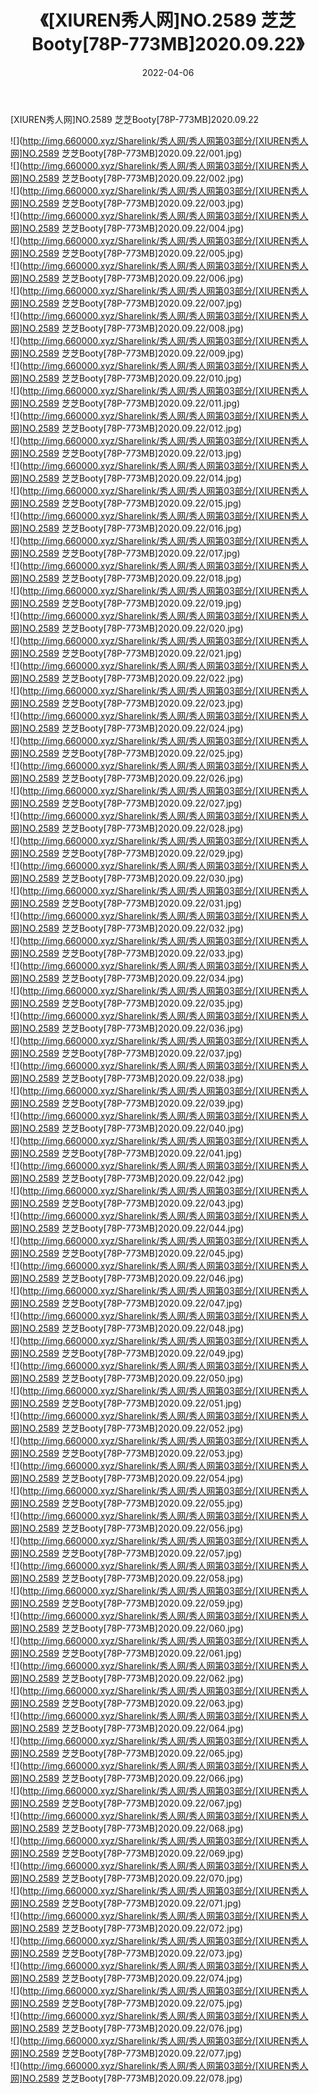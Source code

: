 ﻿---
layout: post
title:  《[XIUREN秀人网]NO.2589 芝芝Booty[78P-773MB]2020.09.22》
date:   2022-04-06
img: http://img.660000.xyz/Sharelink/秀人网/秀人网第03部分/[XIUREN秀人网]NO.2589 芝芝Booty[78P-773MB]2020.09.22/000.jpg
categories: [美女, 清纯, 唯美]
---

[XIUREN秀人网]NO.2589 芝芝Booty[78P-773MB]2020.09.22

 ![](http://img.660000.xyz/Sharelink/秀人网/秀人网第03部分/[XIUREN秀人网]NO.2589 芝芝Booty[78P-773MB]2020.09.22/001.jpg) <br>![](http://img.660000.xyz/Sharelink/秀人网/秀人网第03部分/[XIUREN秀人网]NO.2589 芝芝Booty[78P-773MB]2020.09.22/002.jpg) <br>![](http://img.660000.xyz/Sharelink/秀人网/秀人网第03部分/[XIUREN秀人网]NO.2589 芝芝Booty[78P-773MB]2020.09.22/003.jpg) <br>![](http://img.660000.xyz/Sharelink/秀人网/秀人网第03部分/[XIUREN秀人网]NO.2589 芝芝Booty[78P-773MB]2020.09.22/004.jpg) <br>![](http://img.660000.xyz/Sharelink/秀人网/秀人网第03部分/[XIUREN秀人网]NO.2589 芝芝Booty[78P-773MB]2020.09.22/005.jpg) <br>![](http://img.660000.xyz/Sharelink/秀人网/秀人网第03部分/[XIUREN秀人网]NO.2589 芝芝Booty[78P-773MB]2020.09.22/006.jpg) <br>![](http://img.660000.xyz/Sharelink/秀人网/秀人网第03部分/[XIUREN秀人网]NO.2589 芝芝Booty[78P-773MB]2020.09.22/007.jpg) <br>![](http://img.660000.xyz/Sharelink/秀人网/秀人网第03部分/[XIUREN秀人网]NO.2589 芝芝Booty[78P-773MB]2020.09.22/008.jpg) <br>![](http://img.660000.xyz/Sharelink/秀人网/秀人网第03部分/[XIUREN秀人网]NO.2589 芝芝Booty[78P-773MB]2020.09.22/009.jpg) <br>![](http://img.660000.xyz/Sharelink/秀人网/秀人网第03部分/[XIUREN秀人网]NO.2589 芝芝Booty[78P-773MB]2020.09.22/010.jpg) <br>![](http://img.660000.xyz/Sharelink/秀人网/秀人网第03部分/[XIUREN秀人网]NO.2589 芝芝Booty[78P-773MB]2020.09.22/011.jpg) <br>![](http://img.660000.xyz/Sharelink/秀人网/秀人网第03部分/[XIUREN秀人网]NO.2589 芝芝Booty[78P-773MB]2020.09.22/012.jpg) <br>![](http://img.660000.xyz/Sharelink/秀人网/秀人网第03部分/[XIUREN秀人网]NO.2589 芝芝Booty[78P-773MB]2020.09.22/013.jpg) <br>![](http://img.660000.xyz/Sharelink/秀人网/秀人网第03部分/[XIUREN秀人网]NO.2589 芝芝Booty[78P-773MB]2020.09.22/014.jpg) <br>![](http://img.660000.xyz/Sharelink/秀人网/秀人网第03部分/[XIUREN秀人网]NO.2589 芝芝Booty[78P-773MB]2020.09.22/015.jpg) <br>![](http://img.660000.xyz/Sharelink/秀人网/秀人网第03部分/[XIUREN秀人网]NO.2589 芝芝Booty[78P-773MB]2020.09.22/016.jpg) <br>![](http://img.660000.xyz/Sharelink/秀人网/秀人网第03部分/[XIUREN秀人网]NO.2589 芝芝Booty[78P-773MB]2020.09.22/017.jpg) <br>![](http://img.660000.xyz/Sharelink/秀人网/秀人网第03部分/[XIUREN秀人网]NO.2589 芝芝Booty[78P-773MB]2020.09.22/018.jpg) <br>![](http://img.660000.xyz/Sharelink/秀人网/秀人网第03部分/[XIUREN秀人网]NO.2589 芝芝Booty[78P-773MB]2020.09.22/019.jpg) <br>![](http://img.660000.xyz/Sharelink/秀人网/秀人网第03部分/[XIUREN秀人网]NO.2589 芝芝Booty[78P-773MB]2020.09.22/020.jpg) <br>![](http://img.660000.xyz/Sharelink/秀人网/秀人网第03部分/[XIUREN秀人网]NO.2589 芝芝Booty[78P-773MB]2020.09.22/021.jpg) <br>![](http://img.660000.xyz/Sharelink/秀人网/秀人网第03部分/[XIUREN秀人网]NO.2589 芝芝Booty[78P-773MB]2020.09.22/022.jpg) <br>![](http://img.660000.xyz/Sharelink/秀人网/秀人网第03部分/[XIUREN秀人网]NO.2589 芝芝Booty[78P-773MB]2020.09.22/023.jpg) <br>![](http://img.660000.xyz/Sharelink/秀人网/秀人网第03部分/[XIUREN秀人网]NO.2589 芝芝Booty[78P-773MB]2020.09.22/024.jpg) <br>![](http://img.660000.xyz/Sharelink/秀人网/秀人网第03部分/[XIUREN秀人网]NO.2589 芝芝Booty[78P-773MB]2020.09.22/025.jpg) <br>![](http://img.660000.xyz/Sharelink/秀人网/秀人网第03部分/[XIUREN秀人网]NO.2589 芝芝Booty[78P-773MB]2020.09.22/026.jpg) <br>![](http://img.660000.xyz/Sharelink/秀人网/秀人网第03部分/[XIUREN秀人网]NO.2589 芝芝Booty[78P-773MB]2020.09.22/027.jpg) <br>![](http://img.660000.xyz/Sharelink/秀人网/秀人网第03部分/[XIUREN秀人网]NO.2589 芝芝Booty[78P-773MB]2020.09.22/028.jpg) <br>![](http://img.660000.xyz/Sharelink/秀人网/秀人网第03部分/[XIUREN秀人网]NO.2589 芝芝Booty[78P-773MB]2020.09.22/029.jpg) <br>![](http://img.660000.xyz/Sharelink/秀人网/秀人网第03部分/[XIUREN秀人网]NO.2589 芝芝Booty[78P-773MB]2020.09.22/030.jpg) <br>![](http://img.660000.xyz/Sharelink/秀人网/秀人网第03部分/[XIUREN秀人网]NO.2589 芝芝Booty[78P-773MB]2020.09.22/031.jpg) <br>![](http://img.660000.xyz/Sharelink/秀人网/秀人网第03部分/[XIUREN秀人网]NO.2589 芝芝Booty[78P-773MB]2020.09.22/032.jpg) <br>![](http://img.660000.xyz/Sharelink/秀人网/秀人网第03部分/[XIUREN秀人网]NO.2589 芝芝Booty[78P-773MB]2020.09.22/033.jpg) <br>![](http://img.660000.xyz/Sharelink/秀人网/秀人网第03部分/[XIUREN秀人网]NO.2589 芝芝Booty[78P-773MB]2020.09.22/034.jpg) <br>![](http://img.660000.xyz/Sharelink/秀人网/秀人网第03部分/[XIUREN秀人网]NO.2589 芝芝Booty[78P-773MB]2020.09.22/035.jpg) <br>![](http://img.660000.xyz/Sharelink/秀人网/秀人网第03部分/[XIUREN秀人网]NO.2589 芝芝Booty[78P-773MB]2020.09.22/036.jpg) <br>![](http://img.660000.xyz/Sharelink/秀人网/秀人网第03部分/[XIUREN秀人网]NO.2589 芝芝Booty[78P-773MB]2020.09.22/037.jpg) <br>![](http://img.660000.xyz/Sharelink/秀人网/秀人网第03部分/[XIUREN秀人网]NO.2589 芝芝Booty[78P-773MB]2020.09.22/038.jpg) <br>![](http://img.660000.xyz/Sharelink/秀人网/秀人网第03部分/[XIUREN秀人网]NO.2589 芝芝Booty[78P-773MB]2020.09.22/039.jpg) <br>![](http://img.660000.xyz/Sharelink/秀人网/秀人网第03部分/[XIUREN秀人网]NO.2589 芝芝Booty[78P-773MB]2020.09.22/040.jpg) <br>![](http://img.660000.xyz/Sharelink/秀人网/秀人网第03部分/[XIUREN秀人网]NO.2589 芝芝Booty[78P-773MB]2020.09.22/041.jpg) <br>![](http://img.660000.xyz/Sharelink/秀人网/秀人网第03部分/[XIUREN秀人网]NO.2589 芝芝Booty[78P-773MB]2020.09.22/042.jpg) <br>![](http://img.660000.xyz/Sharelink/秀人网/秀人网第03部分/[XIUREN秀人网]NO.2589 芝芝Booty[78P-773MB]2020.09.22/043.jpg) <br>![](http://img.660000.xyz/Sharelink/秀人网/秀人网第03部分/[XIUREN秀人网]NO.2589 芝芝Booty[78P-773MB]2020.09.22/044.jpg) <br>![](http://img.660000.xyz/Sharelink/秀人网/秀人网第03部分/[XIUREN秀人网]NO.2589 芝芝Booty[78P-773MB]2020.09.22/045.jpg) <br>![](http://img.660000.xyz/Sharelink/秀人网/秀人网第03部分/[XIUREN秀人网]NO.2589 芝芝Booty[78P-773MB]2020.09.22/046.jpg) <br>![](http://img.660000.xyz/Sharelink/秀人网/秀人网第03部分/[XIUREN秀人网]NO.2589 芝芝Booty[78P-773MB]2020.09.22/047.jpg) <br>![](http://img.660000.xyz/Sharelink/秀人网/秀人网第03部分/[XIUREN秀人网]NO.2589 芝芝Booty[78P-773MB]2020.09.22/048.jpg) <br>![](http://img.660000.xyz/Sharelink/秀人网/秀人网第03部分/[XIUREN秀人网]NO.2589 芝芝Booty[78P-773MB]2020.09.22/049.jpg) <br>![](http://img.660000.xyz/Sharelink/秀人网/秀人网第03部分/[XIUREN秀人网]NO.2589 芝芝Booty[78P-773MB]2020.09.22/050.jpg) <br>![](http://img.660000.xyz/Sharelink/秀人网/秀人网第03部分/[XIUREN秀人网]NO.2589 芝芝Booty[78P-773MB]2020.09.22/051.jpg) <br>![](http://img.660000.xyz/Sharelink/秀人网/秀人网第03部分/[XIUREN秀人网]NO.2589 芝芝Booty[78P-773MB]2020.09.22/052.jpg) <br>![](http://img.660000.xyz/Sharelink/秀人网/秀人网第03部分/[XIUREN秀人网]NO.2589 芝芝Booty[78P-773MB]2020.09.22/053.jpg) <br>![](http://img.660000.xyz/Sharelink/秀人网/秀人网第03部分/[XIUREN秀人网]NO.2589 芝芝Booty[78P-773MB]2020.09.22/054.jpg) <br>![](http://img.660000.xyz/Sharelink/秀人网/秀人网第03部分/[XIUREN秀人网]NO.2589 芝芝Booty[78P-773MB]2020.09.22/055.jpg) <br>![](http://img.660000.xyz/Sharelink/秀人网/秀人网第03部分/[XIUREN秀人网]NO.2589 芝芝Booty[78P-773MB]2020.09.22/056.jpg) <br>![](http://img.660000.xyz/Sharelink/秀人网/秀人网第03部分/[XIUREN秀人网]NO.2589 芝芝Booty[78P-773MB]2020.09.22/057.jpg) <br>![](http://img.660000.xyz/Sharelink/秀人网/秀人网第03部分/[XIUREN秀人网]NO.2589 芝芝Booty[78P-773MB]2020.09.22/058.jpg) <br>![](http://img.660000.xyz/Sharelink/秀人网/秀人网第03部分/[XIUREN秀人网]NO.2589 芝芝Booty[78P-773MB]2020.09.22/059.jpg) <br>![](http://img.660000.xyz/Sharelink/秀人网/秀人网第03部分/[XIUREN秀人网]NO.2589 芝芝Booty[78P-773MB]2020.09.22/060.jpg) <br>![](http://img.660000.xyz/Sharelink/秀人网/秀人网第03部分/[XIUREN秀人网]NO.2589 芝芝Booty[78P-773MB]2020.09.22/061.jpg) <br>![](http://img.660000.xyz/Sharelink/秀人网/秀人网第03部分/[XIUREN秀人网]NO.2589 芝芝Booty[78P-773MB]2020.09.22/062.jpg) <br>![](http://img.660000.xyz/Sharelink/秀人网/秀人网第03部分/[XIUREN秀人网]NO.2589 芝芝Booty[78P-773MB]2020.09.22/063.jpg) <br>![](http://img.660000.xyz/Sharelink/秀人网/秀人网第03部分/[XIUREN秀人网]NO.2589 芝芝Booty[78P-773MB]2020.09.22/064.jpg) <br>![](http://img.660000.xyz/Sharelink/秀人网/秀人网第03部分/[XIUREN秀人网]NO.2589 芝芝Booty[78P-773MB]2020.09.22/065.jpg) <br>![](http://img.660000.xyz/Sharelink/秀人网/秀人网第03部分/[XIUREN秀人网]NO.2589 芝芝Booty[78P-773MB]2020.09.22/066.jpg) <br>![](http://img.660000.xyz/Sharelink/秀人网/秀人网第03部分/[XIUREN秀人网]NO.2589 芝芝Booty[78P-773MB]2020.09.22/067.jpg) <br>![](http://img.660000.xyz/Sharelink/秀人网/秀人网第03部分/[XIUREN秀人网]NO.2589 芝芝Booty[78P-773MB]2020.09.22/068.jpg) <br>![](http://img.660000.xyz/Sharelink/秀人网/秀人网第03部分/[XIUREN秀人网]NO.2589 芝芝Booty[78P-773MB]2020.09.22/069.jpg) <br>![](http://img.660000.xyz/Sharelink/秀人网/秀人网第03部分/[XIUREN秀人网]NO.2589 芝芝Booty[78P-773MB]2020.09.22/070.jpg) <br>![](http://img.660000.xyz/Sharelink/秀人网/秀人网第03部分/[XIUREN秀人网]NO.2589 芝芝Booty[78P-773MB]2020.09.22/071.jpg) <br>![](http://img.660000.xyz/Sharelink/秀人网/秀人网第03部分/[XIUREN秀人网]NO.2589 芝芝Booty[78P-773MB]2020.09.22/072.jpg) <br>![](http://img.660000.xyz/Sharelink/秀人网/秀人网第03部分/[XIUREN秀人网]NO.2589 芝芝Booty[78P-773MB]2020.09.22/073.jpg) <br>![](http://img.660000.xyz/Sharelink/秀人网/秀人网第03部分/[XIUREN秀人网]NO.2589 芝芝Booty[78P-773MB]2020.09.22/074.jpg) <br>![](http://img.660000.xyz/Sharelink/秀人网/秀人网第03部分/[XIUREN秀人网]NO.2589 芝芝Booty[78P-773MB]2020.09.22/075.jpg) <br>![](http://img.660000.xyz/Sharelink/秀人网/秀人网第03部分/[XIUREN秀人网]NO.2589 芝芝Booty[78P-773MB]2020.09.22/076.jpg) <br>![](http://img.660000.xyz/Sharelink/秀人网/秀人网第03部分/[XIUREN秀人网]NO.2589 芝芝Booty[78P-773MB]2020.09.22/077.jpg) <br>![](http://img.660000.xyz/Sharelink/秀人网/秀人网第03部分/[XIUREN秀人网]NO.2589 芝芝Booty[78P-773MB]2020.09.22/078.jpg) <br>